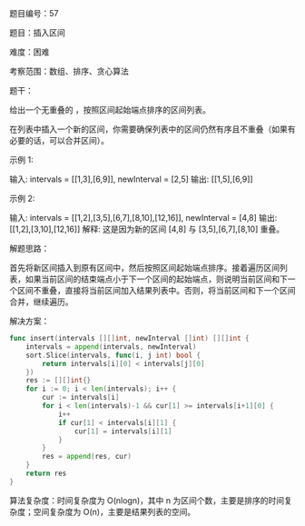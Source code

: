 题目编号：57

题目：插入区间

难度：困难

考察范围：数组、排序、贪心算法

题干：

给出一个无重叠的 ，按照区间起始端点排序的区间列表。

在列表中插入一个新的区间，你需要确保列表中的区间仍然有序且不重叠（如果有必要的话，可以合并区间）。

示例 1:

输入: intervals = [[1,3],[6,9]], newInterval = [2,5]
输出: [[1,5],[6,9]]

示例 2:

输入: intervals = [[1,2],[3,5],[6,7],[8,10],[12,16]], newInterval = [4,8]
输出: [[1,2],[3,10],[12,16]]
解释: 这是因为新的区间 [4,8] 与 [3,5],[6,7],[8,10] 重叠。

解题思路：

首先将新区间插入到原有区间中，然后按照区间起始端点排序。接着遍历区间列表，如果当前区间的结束端点小于下一个区间的起始端点，则说明当前区间和下一个区间不重叠，直接将当前区间加入结果列表中。否则，将当前区间和下一个区间合并，继续遍历。

解决方案：

```go
func insert(intervals [][]int, newInterval []int) [][]int {
    intervals = append(intervals, newInterval)
    sort.Slice(intervals, func(i, j int) bool {
        return intervals[i][0] < intervals[j][0]
    })
    res := [][]int{}
    for i := 0; i < len(intervals); i++ {
        cur := intervals[i]
        for i < len(intervals)-1 && cur[1] >= intervals[i+1][0] {
            i++
            if cur[1] < intervals[i][1] {
                cur[1] = intervals[i][1]
            }
        }
        res = append(res, cur)
    }
    return res
}
```

算法复杂度：时间复杂度为 O(nlogn)，其中 n 为区间个数，主要是排序的时间复杂度；空间复杂度为 O(n)，主要是结果列表的空间。